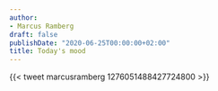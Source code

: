```yaml
---
author:
- Marcus Ramberg
draft: false
publishDate: "2020-06-25T00:00:00+02:00"
title: Today's mood
---
```


{{< tweet marcusramberg 1276051488427724800 >}}
